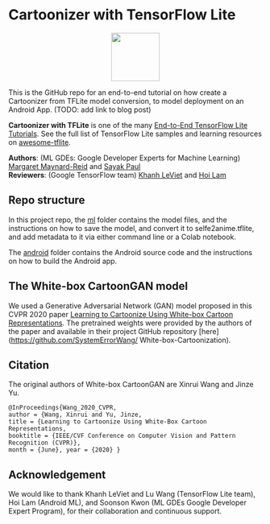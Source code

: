 # Cartoonizer with TensorFlow Lite

<div align="center"><img src="https://i.ibb.co/ZXtwJjV/Webp-net-resizeimage.png" width='96' height='96'></img></div>

<!--
## Models (populated with metadata)
- `float16`: https://storage.googleapis.com/cartoon_gan/model_with_metadata/whitebox_cartoon_gan_fp16.tflite 
- `dynamic-range`: https://storage.googleapis.com/cartoon_gan/model_with_metadata/whitebox_cartoon_gan_dr.tflite
- `int8`: https://storage.googleapis.com/cartoon_gan/model_with_metadata/whitebox_cartoon_gan_int8.tflite
-->

This is the GitHub repo for an end-to-end tutorial on how create a Cartoonizer from TFLite model conversion, to model deployment on an Android App. (TODO: add link to blog post)

**Cartoonizer with TFLite** is one of the many [End-to-End TensorFlow Lite Tutorials](https://github.com/ml-gde/e2e-tflite-tutorials). See the full list of TensorFlow Lite samples and learning resources on [awesome-tflite](https://github.com/margaretmz/awesome-tflite).

**Authors**: (ML GDEs: Google Developer Experts for Machine Learning)  [Margaret Maynard-Reid](https://twitter.com/margaretmz) and [Sayak Paul](https://twitter.com/RisingSayak)   
**Reviewers**: (Google TensorFlow team) [Khanh LeViet](https://twitter.com/khanhlvg) and [Hoi Lam](https://twitter.com/hoitab) 


## Repo structure
In this project repo, the [ml](ml/) folder contains the model files, and the instructions on how to save the model, and convert it to selfe2anime.tflite, and add metadata to it via either command line or a Colab notebook.  

The [android](android/) folder contains the Android source code and the instructions on how to build the Android app.

## The White-box CartoonGAN model
We used a Generative Adversarial Network (GAN) model proposed in this CVPR 2020 paper [Learning to Cartoonize Using White-box Cartoon Representations](https://github.com/SystemErrorWang/White-box-Cartoonization/blob/master/paper/06791.pdf). The pretrained weights were provided by the authors of the paper and available in their project GitHub repository [here](https://github.com/SystemErrorWang/
White-box-Cartoonization).

## Citation
The original authors of White-box CartoonGAN are Xinrui Wang and Jinze Yu.
```
@InProceedings{Wang_2020_CVPR,   
author = {Wang, Xinrui and Yu, Jinze,     
title = {Learning to Cartoonize Using White-Box Cartoon Representations,   
booktitle = {IEEE/CVF Conference on Computer Vision and Pattern Recognition (CVPR)},   
month = {June}, year = {2020} }
```

## Acknowledgement
We would like to thank Khanh LeViet and Lu Wang (TensorFlow Lite team), Hoi Lam (Android ML), and Soonson Kwon (ML GDEs Google Developer Expert Program), for their collaboration and continuous support.
